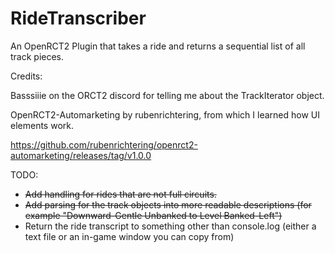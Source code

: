 # RideTranscriber
An OpenRCT2 Plugin that takes a ride and returns a sequential list of all track pieces.

Credits:

Basssiiie on the ORCT2 discord for telling me about the TrackIterator object.

OpenRCT2-Automarketing by rubenrichtering, from which I learned how UI elements work.

https://github.com/rubenrichtering/openrct2-automarketing/releases/tag/v1.0.0

TODO:

- ~~Add handling for rides that are not full circuits.~~
- ~~Add parsing for the track objects into more readable descriptions (for example "Downward-Gentle Unbanked to Level Banked-Left")~~
- Return the ride transcript to something other than console.log (either a text file or an in-game window you can copy from)
